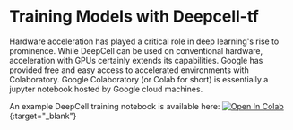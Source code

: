# Training Models with Deepcell-tf

Hardware acceleration has played a critical role in deep learning's rise to prominence. While DeepCell can be used on conventional hardware, acceleration with GPUs certainly extends its capabilities. Google has provided free and easy access to accelerated environments with Colaboratory. Google Colaboratory (or Colab for short) is essentially a jupyter notebook hosted by Google cloud machines.

An example DeepCell training notebook is available here: [![Open In Colab](https://colab.research.google.com/assets/colab-badge.svg)](https://colab.research.google.com/github/vanvalenlab/intro-to-deepcell/blob/Janelia_Reorg/model_training/training_with_deepcell-tf.ipynb){:target="_blank"}
